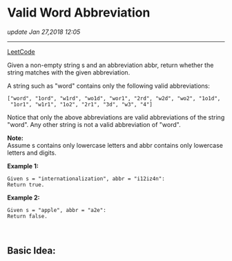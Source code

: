 # Valid Word Abbreviation
_update Jan 27,2018  12:05_

---
[LeetCode](https://leetcode.com/problems/valid-word-abbreviation/description/)

Given a non-empty string s and an abbreviation abbr, return whether the string matches with the given abbreviation.

A string such as "word" contains only the following valid abbreviations:

    ["word", "1ord", "w1rd", "wo1d", "wor1", "2rd", "w2d", "wo2", "1o1d", 
     "1or1", "w1r1", "1o2", "2r1", "3d", "w3", "4"]
     
Notice that only the above abbreviations are valid abbreviations of the string "word". Any other string is not a valid abbreviation of "word".

**Note:**   
Assume s contains only lowercase letters and abbr contains only lowercase letters and digits.

**Example 1:**

    Given s = "internationalization", abbr = "i12iz4n":
    Return true.
    
**Example 2:**

    Given s = "apple", abbr = "a2e":
    Return false.
    
<br>

## Basic Idea:
